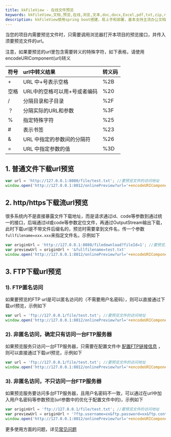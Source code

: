 ```yaml
---
title: kkFileView - 在线文件预览
keywords: kkFileView,文档,预览,在线,浏览,文本,doc,docx,Excel,pdf,txt,zip,rar,压缩
description: kkFileView使用spring boot搭建，易上手和部署，基本支持主流办公文档的在线预览，如doc,docx,Excel,pdf,txt,zip,rar,图片等等
---
```

当您的项目内需要预览文件时，只需要调用浏览器打开本项目的预览接口，并传入须要预览文件的url。

注意，如果要预览的url里包含需要转义的特殊字符，如下表格，请使用encodeURIComponent(url)转义

| 符号 | url中转义结果                | 转义码 |
| :--- | :--------------------------- | :----- |
| +    | URL 中+号表示空格            | %2B    |
| 空格 | URL中的空格可以用+号或者编码 | %20    |
| /    | 分隔目录和子目录             | %2F    |
| ？   | 分隔实际的URL和参数          | %3F    |
| %    | 指定特殊字符                 | %25    |
| #    | 表示书签                     | %23    |
| &    | URL 中指定的参数间的分隔符   | %26    |
| =    | URL 中指定参数的值           | %3D    |

## 1. 普通文件下载url预览

```javascript
var url = 'http://127.0.0.1:8080/file/test.txt'; //要预览文件的访问地址
window.open('http://127.0.0.1:8012/onlinePreview?url='+encodeURIComponent(url));
```

## 2. http/https下载流url预览

很多系统内不是直接暴露文件下载地址，而是请求通过id、code等参数到通过统一的接口，后端通过id或code等参数定位文件，再通过OutputStream输出下载，此时下载url是不带文件后缀名的，预览时需要拿到文件名，传一个参数`fullfilename=xxx.xxx`来指定文件名，示例如下

```javascript
var originUrl = 'http://127.0.0.1:8080/filedownload?fileId=1'; //要预览文件的访问地址
var previewUrl = originUrl + '&fullfilename=test.txt'
window.open('http://127.0.0.1:8012/onlinePreview?url='+encodeURIComponent(previewUrl));
```

## 3. FTP下载url预览

### 1). FTP匿名访问

如果要预览的FTP url是可以匿名访问的（不需要用户名密码），则可以直接通过下载url预览，示例如下

```javascript
var url = 'ftp://127.0.0.1/file/test.txt'; //要预览文件的访问地址
window.open('http://127.0.0.1:8012/onlinePreview?url='+encodeURIComponent(url));
```

### 2). 非匿名访问，确定只有访问一台FTP服务器

如果预览服务只访问一台FTP服务器，只需要在配置文件中 [配置FTP链接信息](https://kkfileview.keking.cn/zh-cn/docs/config.html)  ，则可以直接通过下载url预览，示例如下

```javascript
var url = 'ftp://127.0.0.1/file/test.txt'; //要预览文件的访问地址
window.open('http://127.0.0.1:8012/onlinePreview?url='+encodeURIComponent(url));
```

### 3).  非匿名访问，不只访问一台FTP服务器

如果预览服务要访问多台FTP服务器，且用户名密码不一致，可以通过在url中加入用户名密码等参数预览(url参数中的优化于配置文件中的)，示例如下

```javascript
var originUrl = 'ftp://127.0.0.1/file/test.txt'; //要预览文件的访问地址
var previewUrl = originUrl + '?ftp.username=xx&ftp.password=xx&ftp.control.encoding=xx';
window.open('http://127.0.0.1:8012/onlinePreview?url='+encodeURIComponent(previewUrl));
```

更多使用方面的问题，详见[常见问题](https://kkfileview.keking.cn/zh-cn/docs/faq.html)

